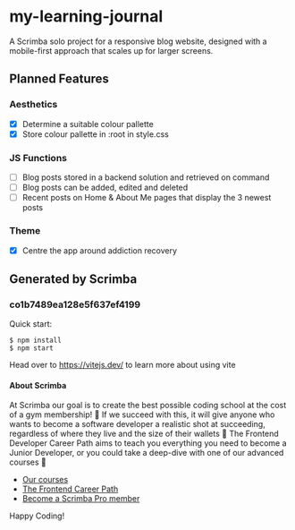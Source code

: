 # my-learning-journal
A Scrimba solo project for a responsive blog website, designed with a mobile-first approach that scales up for larger screens.

## Planned Features

### Aesthetics
- [x] Determine a suitable colour pallette
- [x] Store colour pallette in :root in style.css

### JS Functions
- [ ] Blog posts stored in a backend solution and retrieved on command
- [ ] Blog posts can be added, edited and deleted
- [ ] Recent posts on Home & About Me pages that display the 3 newest posts

### Theme
- [x] Centre the app around addiction recovery

## Generated by Scrimba

### co1b7489ea128e5f637ef4199

Quick start:

```
$ npm install
$ npm start
````

Head over to https://vitejs.dev/ to learn more about using vite

#### About Scrimba

At Scrimba our goal is to create the best possible coding school at the cost of a gym membership! 💜
If we succeed with this, it will give anyone who wants to become a software developer a realistic shot at succeeding, regardless of where they live and the size of their wallets 🎉
The Frontend Developer Career Path aims to teach you everything you need to become a Junior Developer, or you could take a deep-dive with one of our advanced courses 🚀

- [Our courses](https://scrimba.com/allcourses)
- [The Frontend Career Path](https://scrimba.com/learn/frontend)
- [Become a Scrimba Pro member](https://scrimba.com/pricing)

Happy Coding!
